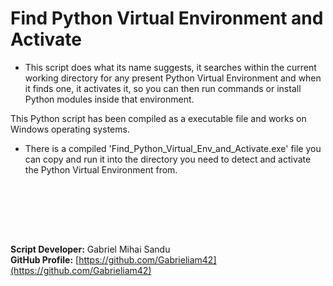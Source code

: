# Find Python Virtual Environment and Activate

* This script does what its name suggests, it searches within the current working directory for any present Python Virtual Environment and when it finds one, it activates it, so you can then run commands or install Python modules inside that environment.

This Python script has been compiled as a executable file and works on Windows operating systems.
* There is a compiled 'Find_Python_Virtual_Env_and_Activate.exe' file you can copy and run it into the directory you need to detect and activate the Python Virtual Environment from.






<br><br>




<br><br>





**Script Developer:** Gabriel Mihai Sandu  
**GitHub Profile:** [https://github.com/Gabrieliam42](https://github.com/Gabrieliam42)


